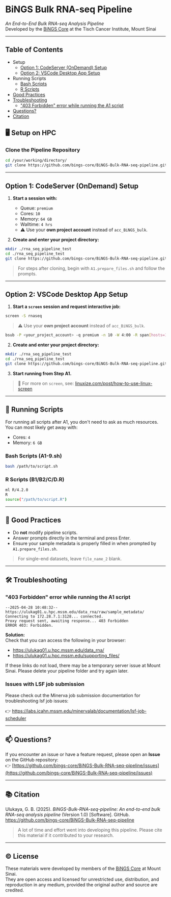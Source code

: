 
# BiNGS Bulk RNA-seq Pipeline  
*An End-to-End Bulk RNA-seq Analysis Pipeline*  
Developed by the [BiNGS Core](https://bings.mssm.edu/) at the Tisch Cancer Institute, Mount Sinai

---

## Table of Contents
- Setup
  - [Option 1: CodeServer (OnDemand) Setup](#option-1-codeserver-ondemand-setup)
  - [Option 2: VSCode Desktop App Setup](#option-2-vscode-desktop-app-setup)
- Running Scripts
  - [Bash Scripts](#bash-scripts-(A1-9.sh))
  - [R Scripts](#r-scripts-(B1/B2/C/D.R))
- [Good Practices](#-good-practices)
- [Troubleshooting](#%EF%B8%8F-troubleshooting)
  - ["403 Forbidden" error while running the A1 script](#403-forbidden-error-while-running-the-a1-script)
- [Questions?](#-questions)
- [Citation](#-citation)
  
## 🖥️ Setup on HPC

### Clone the Pipeline Repository

```bash
cd /your/working/directory/
git clone https://github.com/bings-core/BiNGS-Bulk-RNA-seq-pipeline.git
```

---

## Option 1: CodeServer (OnDemand) Setup

1. **Start a session with:**
   - Queue: `premium`
   - Cores: `10`
   - Memory: `64 GB`
   - Walltime: `4 hrs`
   - ⚠️ Use your **own project account** instead of `acc_BiNGS_bulk`.

2. **Create and enter your project directory:**

```bash
mkdir ./rna_seq_pipeline_test
cd ./rna_seq_pipeline_test
git clone https://github.com/bings-core/BiNGS-Bulk-RNA-seq-pipeline.git
```

> For steps after cloning, begin with `A1.prepare_files.sh` and follow the prompts.

---

## Option 2: VSCode Desktop App Setup

1. **Start a `screen` session and request interactive job:**

```bash
screen -S rnaseq
```

> ⚠️ Use your **own project account** instead of `acc_BiNGS_bulk`.

```bash
bsub -P <your_project_account> -q premium -n 10 -W 4:00 -R span[hosts=1] -R rusage[mem=64000] -Is /bin/bash
```

2. **Create and enter your project directory:**

```bash
mkdir ./rna_seq_pipeline_test
cd ./rna_seq_pipeline_test
git clone https://github.com/bings-core/BiNGS-Bulk-RNA-seq-pipeline.git
```

3. **Start running from Step A1.**

> 📘 For more on `screen`, see: [linuxize.com/post/how-to-use-linux-screen](https://linuxize.com/post/how-to-use-linux-screen/)

---

## 🔧 Running Scripts

For running all scripts after A1, you don't need to ask as much resources. You can most likely get away with:
   - Cores: `4`
   - Memory: `6 GB`

### Bash Scripts (A1-9.sh)

```bash
bash /path/to/script.sh
```

### R Scripts (B1/B2/C/D.R)

```bash
ml R/4.2.0
R
source("/path/to/script.R")
```

---

## 🧹 Good Practices

- Do **not** modify pipeline scripts.
- Answer prompts directly in the terminal and press Enter.
- Ensure your sample metadata is properly filled in when prompted by `A1.prepare_files.sh`.

> For single-end datasets, leave `file_name_2` blank.

---

## 🛠️ Troubleshooting

### "403 Forbidden" error while running the A1 script

```text
--2025-04-28 10:48:32--  https://ulukag01.u.hpc.mssm.edu/data_rna/raw/sample_metadata/
Connecting to 172.28.7.1:3128... connected.
Proxy request sent, awaiting response... 403 Forbidden
ERROR 403: Forbidden.
```

**Solution:**  
Check that you can access the following in your browser:

- https://ulukag01.u.hpc.mssm.edu/data_rna/
- https://ulukag01.u.hpc.mssm.edu/supporting_files/

If these links do not load, there may be a temporary server issue at Mount Sinai. Please delete your pipeline folder and try again later.

### Issues with LSF job submission

Please check out the Minerva job submission documentation for troubleshooting lsf job issues: 

👉 https://labs.icahn.mssm.edu/minervalab/documentation/lsf-job-scheduler 

---

## 📫 Questions?

If you encounter an issue or have a feature request, please open an **Issue** on the GitHub repository:  
👉 [https://github.com/bings-core/BiNGS-Bulk-RNA-seq-pipeline/issues](https://github.com/bings-core/BiNGS-Bulk-RNA-seq-pipeline/issues)

---

## 📚 Citation

Ulukaya, G. B. (2025). *BiNGS-Bulk-RNA-seq-pipeline: An end-to-end bulk RNA-seq analysis pipeline* (Version 1.0) [Software]. GitHub.  
https://github.com/bings-core/BiNGS-Bulk-RNA-seq-pipeline

> A lot of time and effort went into developing this pipeline. Please cite this material if it contributed to your research.

---

## © License

These materials were developed by members of the [BiNGS Core](https://bings.mssm.edu/) at Mount Sinai.  
They are open access and licensed for unrestricted use, distribution, and reproduction in any medium, provided the original author and source are credited.
